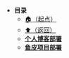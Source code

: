 * **目录**
  * [🏠（起点）](/study/README)
  * [⬆️（返回）](/study/运维/README)
  * [**个人博客部署**](/study/运维/05-项目部署/个人博客部署)
  * [**鱼皮项目部署**](/study/运维/05-项目部署/鱼皮项目部署)